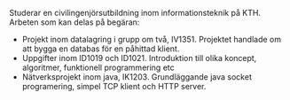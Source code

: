 Studerar en civilingenjörsutbildning inom informationsteknik på KTH.
<br>Arbeten som kan delas på begäran:
* Projekt inom datalagring i grupp om två, IV1351. Projektet handlade om att bygga en databas för en påhittad klient.
* Uppgifter inom ID1019 och ID1021. Introduktion till olika koncept, algoritmer, funktionell programmering etc
* Nätverksprojekt inom java, IK1203. Grundläggande java socket programering, simpel TCP klient och HTTP server. 

<!--
**fredrik-ui/fredrik-ui** is a ✨ _special_ ✨ repository because its `README.md` (this file) appears on your GitHub profile.

Here are some ideas to get you started:

- 🔭 I’m currently working on ...
- 🌱 I’m currently learning ...
- 👯 I’m looking to collaborate on ...
- 🤔 I’m looking for help with ...
- 💬 Ask me about ...
- 📫 How to reach me: ...
- 😄 Pronouns: ...
- ⚡ Fun fact: ...
-->
